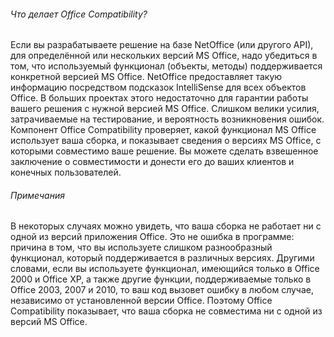 ###### Что делает Office Compatibility?
Если вы разрабатываете решение на базе NetOffice (или другого API), для определённой или нескольких версий MS Office, надо убедиться в том, что используемый функционал (объекты, методы) поддерживается конкретной версией MS Office. NetOffice предоставляет такую информацию посредством подсказок IntelliSense для всех объектов Office. В больших проектах этого недостаточно для гарантии работы вашего решения с нужной версией MS Office. Слишком велики усилия, затрачиваемые на тестирование, и вероятность возникновения ошибок. Компонент Office Compatibility проверяет, какой функционал MS Office использует ваша сборка, и показывает сведения о версиях MS Office, с которыми совместимо ваше решение. Вы можете сделать взвешенное заключение о совместимости и донести его до ваших клиентов и конечных пользователей.
###### Примечания
В некоторых случаях можно увидеть, что ваша сборка не работает ни с одной из версий приложения Office. Это не ошибка в программе: причина в том, что вы используете слишком разнообразный функционал, который поддерживается в различных версиях. Другими словами, если вы используете функционал, имеющийся только в Office 2000 и Office XP, а также другие функции, поддерживаемые только в Office 2003, 2007 и 2010, то ваш код вызовет ошибку в любом случае, независимо от установленной версии Office. Поэтому Office Compatibility показывает, что ваша сборка не совместима ни с одной из версий MS Office.
